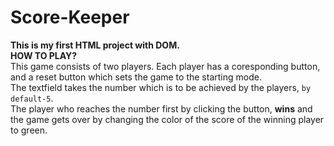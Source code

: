# Score-Keeper
**This is my first HTML project with DOM.**  
**HOW TO PLAY?**  
This game consists of two players. Each player has a coresponding button, and a reset button which sets the game to the starting mode.  
The textfield takes the number which is to be achieved by the players, `by default-5`.   
The player who reaches the number first by clicking the button, **wins** and the game gets over by changing the color of the score of the winning player to green. 
